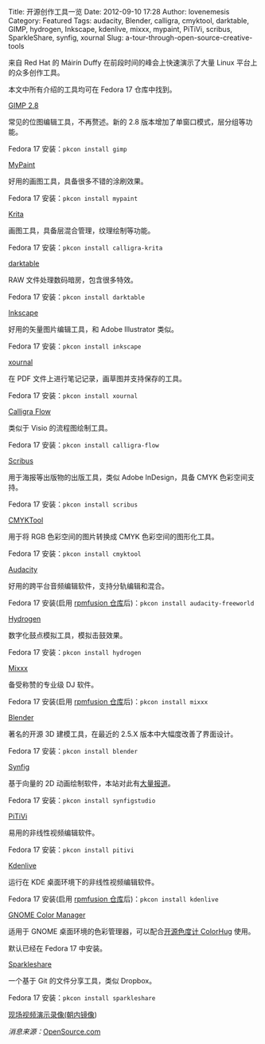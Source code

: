 Title: 开源创作工具一览 
Date: 2012-09-10 17:28
Author: lovenemesis
Category: Featured
Tags: audacity, Blender, calligra, cmyktool, darktable, GIMP, hydrogen, Inkscape, kdenlive, mixxx, mypaint, PiTiVi, scribus, SparkleShare, synfig, xournal
Slug: a-tour-through-open-source-creative-tools

来自 Red Hat 的 Máirín Duffy 在前段时间的峰会上快速演示了大量 Linux
平台上的众多创作工具。

本文中所有介绍的工具均可在 Fedora 17 仓库中找到。

[GIMP 2.8](http://www.gimp.org/)

常见的位图编辑工具，不再赘述。新的 2.8
版本增加了单窗口模式，层分组等功能。

Fedora 17 安装：`pkcon install gimp`

[MyPaint](http://mypaint.intilinux.com/)

好用的画图工具，具备很多不错的涂刷效果。

Fedora 17 安装：`pkcon install mypaint`

[Krita](http://www.krita.org/)

画图工具，具备层混合管理，纹理绘制等功能。

Fedora 17 安装：`pkcon install calligra-krita`

[darktable](http://www.darktable.org/)

RAW 文件处理数码暗房，包含很多特效。

Fedora 17 安装：`pkcon install darktable`

[Inkscape](http://inkscape.org/)

好用的矢量图片编辑工具，和 Adobe Illustrator 类似。

Fedora 17 安装：`pkcon install inkscape`

[xournal](http://xournal.sourceforge.net/)

在 PDF 文件上进行笔记记录，画草图并支持保存的工具。

Fedora 17 安装：`pkcon install xournal`

[Calligra Flow](http://www.calligra-suite.org/flow/)

类似于 Visio 的流程图绘制工具。

Fedora 17 安装：`pkcon install calligra-flow`

[Scribus](http://www.scribus.net/)

用于海报等出版物的出版工具，类似 Adobe InDesign，具备 CMYK
色彩空间支持。

Fedora 17 安装：`pkcon install scribus`

[CMYKTool](http://www.blackfiveimaging.co.uk/index.php?article=02Software/05CMYKTool)

用于将 RGB 色彩空间的图片转换成 CMYK 色彩空间的图形化工具。

Fedora 17 安装：`pkcon install cmyktool`

[Audacity](http://audacity.sourceforge.net/)

好用的跨平台音频编辑软件，支持分轨编辑和混合。

Fedora 17 安装(启用 [rpmfusion
仓库](http://audacity.sourceforge.net/)后)：`pkcon install audacity-freeworld`

[Hydrogen](http://www.hydrogen-music.org/)

数字化鼓点模拟工具，模拟击鼓效果。

Fedora 17 安装：`pkcon install hydrogen`

[Mixxx](http://www.mixxx.org/download/)

备受称赞的专业级 DJ 软件。

Fedora 17 安装(启用 [rpmfusion
仓库](http://audacity.sourceforge.net/)后)：`pkcon install mixxx`

[Blender](http://www.blender.org/)

著名的开源 3D 建模工具，在最近的 2.5.X 版本中大幅度改善了界面设计。

Fedora 17 安装：`pkcon install blender`

[Synfig](http://synfig.org/)

基于向量的 2D
动画绘制软件，本站对此有[大量报道](http://linuxtoy.org/search/synfig)。

Fedora 17 安装：`pkcon install synfigstudio`

[PiTiVi](http://www.pitivi.org/)

易用的非线性视频编辑软件。

Fedora 17 安装：`pkcon install pitivi`

[Kdenlive](www.kdenlive.org)

运行在 KDE 桌面环境下的非线性视频编辑软件。

Fedora 17 安装(启用 [rpmfusion
仓库](http://audacity.sourceforge.net/)后)：`pkcon install kdenlive`

[GNOME Color Manager](http://projects.gnome.org/gnome-color-manager/)

适用于 GNOME 桌面环境的色彩管理器，可以配合[开源色度计
ColorHug](http://linuxtoy.org/archives/open-hardware-colorhug-colorimeter.html)
使用。

默认已经在 Fedora 17 中安装。

[Sparkleshare](http://www.sparkleshare.org/)

一个基于 Git 的文件分享工具，类似 Dropbox。

Fedora 17 安装：`pkcon install sparkleshare`

[现场视频演示录像(](http://www.youtube.com/watch?v=pPULcjeYEqQ)[朝内镜像](http://v.youku.com/v_show/id_XNDQ4ODA4MDUy.html))

*消息来源：*[OpenSource.com](http://opensource.com/life/12/9/tour-through-open-source-creative-tools)
